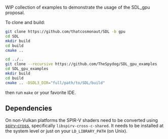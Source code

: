 WIP collection of examples to demonstrate the usage of the SDL_gpu proposal.

To clone and build:

```bash
git clone https://github.com/thatcosmonaut/SDL -b gpu
cd SDL
mkdir build
cd build
cmake ..

cd ../..
git clone --recursive https://github.com/TheSpydog/SDL_gpu_examples
cd SDL_gpu_examples
mkdir build
cd build
cmake .. -DSDL3_DIR="full/path/to/SDL/build"
```

then run `make` or your favorite IDE.

## Dependencies

On non-Vulkan platforms the SPIR-V shaders need to be converted using [spirv-cross](https://github.com/KhronosGroup/SPIRV-Cross), specifically `libspirv-cross-c-shared`. It needs to be installed at the system level or just on your `LD_LIBRARY_PATH` (on Unix).

